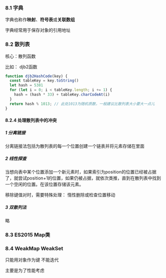 ### 8.1 字典

字典也称作**映射**、**符号表**或**关联数组**

字典经常用于保存对象的引用地址

### 8.2 散列表

核心：散列函数

比如： djb2函数

```js
function djb2HashCode(key) {
  const tableKey = key.toString()
  let hash = 5381
  for (let i = 0; i < tableKey.length; i += 1) {
    hash = (hash * 33) + tableKey.charCodeAt(i)
  }
  return hash % 1013; // 此处1013为随机质数，一般建议比散列表大小要大一点儿
}

```

#### 8.2.4 处理散列表中的冲突

##### 1 分离链接

分离链接法包括为散列表的每一个位置创建一个链表并将元素存储在里面

##### 2 线性探查

当想向表中某个位置添加一个新元素时，如果索引为position的位置已经被占据了，就尝试position+1的位置，如果仍被占据，就依次类推，直到在散列表中找到一个空闲的位置。在该位置存储该元素。

移除键值对时，需要特殊处理： 惰性删除或检查位置移动

##### 3 双散列法

略

### 8.3 ES2015 Map类

### 8.4 WeakMap WeakSet

只能用对象作为键
不能迭代

主要是为了性能考虑
